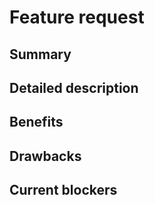 # Feature request

## Summary

<!--- Provide a general summary of your changes in the Title above -->

## Detailed description

<!--- Describe your feature in detail -->

## Benefits

<!--- Describe the value/benefits of the feature in detail -->

## Drawbacks

<!--- Describe any drawbacks that might be introduced with this feature -->

## Current blockers

<!--- Describe any blockers that need to be resolved before implementing this feature -->
